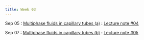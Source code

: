```yaml
---
title: Week 03
---
```


Sep 05
: [Multiphase fluids in capillary tubes (a)](https://guoporousmedialab.github.io/HWRS505-405-2023Fall/lecture/)
  : [Lecture note #04](https://d2l.arizona.edu/d2l/le/content/1348156/Home)

Sep 07
: [Multiphase fluids in capillary tubes (b)](https://guoporousmedialab.github.io/HWRS505-405-2023Fall/lecture/)
  : [Lecture note #05](https://d2l.arizona.edu/d2l/le/content/1348156/Home)
